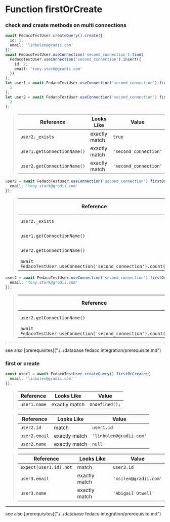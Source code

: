 # Function firstOrCreate
### check and create methods on multi connections

```typescript
await FedacoTestUser.createQuery().create({
  id: 1,
  email: 'linbolen@gradii.com'
});
await FedacoTestUser.useConnection('second_connection').find(
  FedacoTestUser.useConnection('second_connection').insert({
    id: 2,
    email: 'tony.stark@gradii.com'
  })
);
let user1 = await FedacoTestUser.useConnection('second_connection').findOrNew(
  1
);
let user2 = await FedacoTestUser.useConnection('second_connection').findOrNew(
  2
);
```


> | Reference | Looks Like | Value |
> | ------ | ----- | ----- |
> | `user2._exists` | exactly match | `true` |
> | `user1.getConnectionName()` | exactly match | `'second_connection'` |
> | `user2.getConnectionName()` | exactly match | `'second_connection'` |
```typescript
user2 = await FedacoTestUser.useConnection('second_connection').firstOrNew({
  email: 'tony.stark@gradii.com'
});
```


> | Reference | Looks Like | Value |
> | ------ | ----- | ----- |
> | `user2._exists` | exactly match | `true` |
> | `user1.getConnectionName()` | exactly match | `'second_connection'` |
> | `user2.getConnectionName()` | exactly match | `'second_connection'` |
> | `await FedacoTestUser.useConnection('second_connection').count()` | match | `1` |
```typescript
user2 = await FedacoTestUser.useConnection('second_connection').firstOrCreate({
  email: 'tony.stark@gradii.com'
});
```


> | Reference | Looks Like | Value |
> | ------ | ----- | ----- |
> | `user2.getConnectionName()` | exactly match | `'second_connection'` |
> | `await FedacoTestUser.useConnection('second_connection').count()` | match | `2` |


----
see also [prerequisites]("./../database fedaco integration/prerequisite.md")

### first or create

```typescript
const user1 = await FedacoTestUser.createQuery().firstOrCreate({
  email: 'linbolen@gradii.com'
});
```


> | Reference | Looks Like | Value |
> | ------ | ----- | ----- |
> | `user1.name` | exactly match | `Undefined();` |


> | Reference | Looks Like | Value |
> | ------ | ----- | ----- |
> | `user2.id` | match | `user1.id` |
> | `user2.email` | exactly match | `'linbolen@gradii.com'` |
> | `user2.name` | exactly match | `null` |


> | Reference | Looks Like | Value |
> | ------ | ----- | ----- |
> | `expect(user1.id).not` | match | `user3.id` |
> | `user3.email` | exactly match | `'xsilen@gradii.com'` |
> | `user3.name` | exactly match | `'Abigail Otwell'` |


----
see also [prerequisites]("./../database fedaco integration/prerequisite.md")
